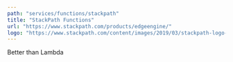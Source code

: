 ```yaml
---
path: "services/functions/stackpath"
title: "StackPath Functions"
url: "https://www.stackpath.com/products/edgeengine/"
logo: "https://www.stackpath.com/content/images/2019/03/stackpath-logo-reversed-screen.svg"
---
```


Better than Lambda

